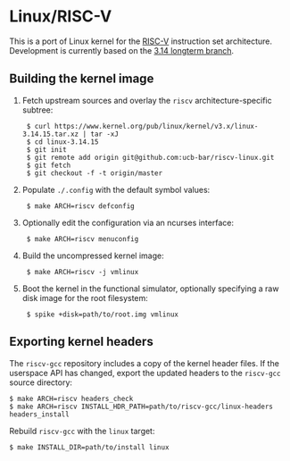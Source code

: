 Linux/RISC-V
================================================================================

This is a port of Linux kernel for the [RISC-V](http://riscv.org/)
instruction set architecture.
Development is currently based on the [3.14 longterm branch](
https://git.kernel.org/cgit/linux/kernel/git/stable/linux-stable.git/log/?h=linux-3.14.y).

Building the kernel image
--------------------------------------------------------------------------------

1. Fetch upstream sources and overlay the `riscv` architecture-specific
   subtree:

        $ curl https://www.kernel.org/pub/linux/kernel/v3.x/linux-3.14.15.tar.xz | tar -xJ
        $ cd linux-3.14.15
        $ git init
        $ git remote add origin git@github.com:ucb-bar/riscv-linux.git
        $ git fetch
        $ git checkout -f -t origin/master

1. Populate `./.config` with the default symbol values:

        $ make ARCH=riscv defconfig

1. Optionally edit the configuration via an ncurses interface:

        $ make ARCH=riscv menuconfig

1. Build the uncompressed kernel image:

        $ make ARCH=riscv -j vmlinux

1. Boot the kernel in the functional simulator, optionally specifying a
   raw disk image for the root filesystem:

        $ spike +disk=path/to/root.img vmlinux

Exporting kernel headers
--------------------------------------------------------------------------------

The `riscv-gcc` repository includes a copy of the kernel header files.
If the userspace API has changed, export the updated headers to the
`riscv-gcc` source directory:

    $ make ARCH=riscv headers_check
    $ make ARCH=riscv INSTALL_HDR_PATH=path/to/riscv-gcc/linux-headers headers_install

Rebuild `riscv-gcc` with the `linux` target:

    $ make INSTALL_DIR=path/to/install linux

